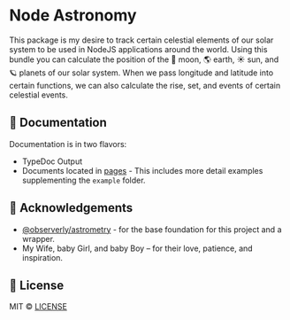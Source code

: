 # Node Astronomy

This package is my desire to track certain celestial elements of our solar system to be used in NodeJS applications around the world. Using this bundle you can calculate the position of the 🌙 moon, 🌎 earth, ☀️ sun, and 🪐 planets of our solar system. When we pass longitude and latitude into certain functions, we can also calculate the rise, set, and events of certain celestial events.

## 📖 Documentation

Documentation is in two flavors:

- TypeDoc Output
- Documents located in [pages](pages/index.md) - This includes more detail examples supplementing the `example` folder.

## 🙏 Acknowledgements

- [@observerly/astrometry](https://github.com/observerly/astrometry) - for the base foundation for this project and a wrapper.
- My Wife, baby Girl, and baby Boy – for their love, patience, and inspiration.

## 📄 License

MIT © [LICENSE](LICENSE)
